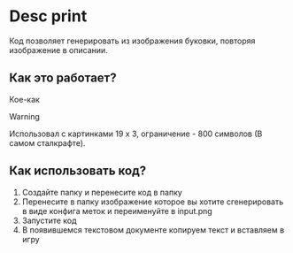 # Desc print
Код позволяет генерировать из изображения буковки, повторяя изображение в описании.



## Как это работает?
Кое-как
> [!WARNING]
> Использовал с картинками 19 x 3, ограничение - 800 символов (В самом сталкрафте).

## Как использовать код?

1. Создайте папку и перенесите код в папку
2. Перенесите в папку изображение которое вы хотите сгенерировать в виде конфига меток и переименуйте в input.png
3. Запустите код
4. В появившемся текстовом документе копируем текст и вставляем в игру
